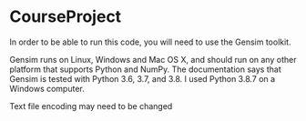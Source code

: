 # CourseProject

In order to be able to run this code, you will need to use the Gensim toolkit. 

Gensim runs on Linux, Windows and Mac OS X, and should run on any other platform that supports Python and NumPy. The documentation says that Gensim is tested with Python 3.6, 3.7, and 3.8. I used Python 3.8.7 on a Windows computer.


Text file encoding may need to be changed
